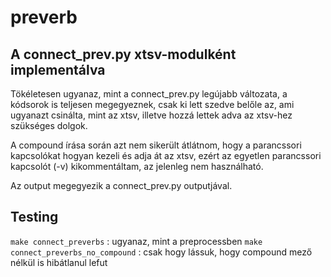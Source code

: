 # preverb

## A connect_prev.py xtsv-modulként implementálva

Tökéletesen ugyanaz, mint a connect_prev.py legújabb változata, a kódsorok is teljesen megegyeznek, csak ki lett szedve belőle az, ami ugyanazt csinálta, mint az xtsv, illetve hozzá lettek adva az xtsv-hez szükséges dolgok.

A compound írása során azt nem sikerült átlátnom, hogy a parancssori kapcsolókat hogyan kezeli és adja át az xtsv, ezért az egyetlen parancssori kapcsolót (-v) kikommentáltam, az jelenleg nem használható.

Az output megegyezik a connect_prev.py outputjával.


## Testing

`make connect_preverbs` : ugyanaz, mint a preprocessben
`make connect_preverbs_no_compound` : csak hogy lássuk, hogy compound mező nélkül is hibátlanul lefut